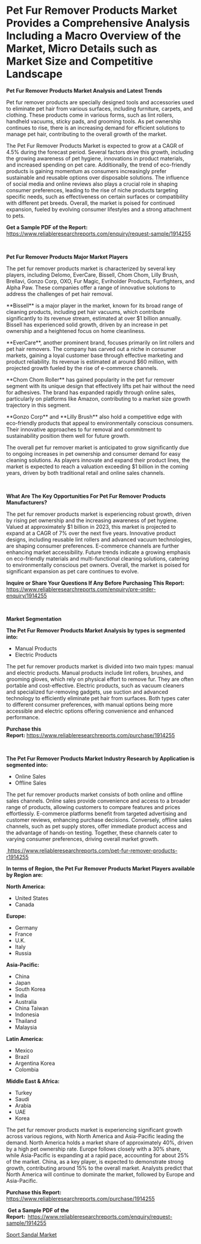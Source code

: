 <p><h1>Pet Fur Remover Products Market Provides a Comprehensive Analysis Including a Macro Overview of the Market, Micro Details such as Market Size and Competitive Landscape</h1></p><p><strong>Pet Fur Remover Products Market Analysis and Latest Trends</strong></p>
<p><p>Pet fur remover products are specially designed tools and accessories used to eliminate pet hair from various surfaces, including furniture, carpets, and clothing. These products come in various forms, such as lint rollers, handheld vacuums, sticky pads, and grooming tools. As pet ownership continues to rise, there is an increasing demand for efficient solutions to manage pet hair, contributing to the overall growth of the market.</p><p>The Pet Fur Remover Products Market is expected to grow at a CAGR of 4.5% during the forecast period. Several factors drive this growth, including the growing awareness of pet hygiene, innovations in product materials, and increased spending on pet care. Additionally, the trend of eco-friendly products is gaining momentum as consumers increasingly prefer sustainable and reusable options over disposable solutions. The influence of social media and online reviews also plays a crucial role in shaping consumer preferences, leading to the rise of niche products targeting specific needs, such as effectiveness on certain surfaces or compatibility with different pet breeds. Overall, the market is poised for continued expansion, fueled by evolving consumer lifestyles and a strong attachment to pets.</p></p>
<p><strong>Get a Sample PDF of the Report:&nbsp;</strong> <a href="https://www.reliableresearchreports.com/enquiry/request-sample/1914255?utm_campaign=2328&utm_medium=2&utm_source=Github&utm_content=ia&utm_term=10022025&utm_id=pet-fur-remover-products">https://www.reliableresearchreports.com/enquiry/request-sample/1914255</a></p>
<p>&nbsp;</p>
<p><strong>Pet Fur Remover Products Major Market Players</strong></p>
<p><p>The pet fur remover products market is characterized by several key players, including Delomo, EverCare, Bissell, Chom Chom, Lilly Brush, Brellavi, Gonzo Corp, OXO, Fur Magic, Evriholder Products, Furrfighters, and Alpha Paw. These companies offer a range of innovative solutions to address the challenges of pet hair removal.</p><p>**Bissell** is a major player in the market, known for its broad range of cleaning products, including pet hair vacuums, which contribute significantly to its revenue stream, estimated at over $1 billion annually. Bissell has experienced solid growth, driven by an increase in pet ownership and a heightened focus on home cleanliness.</p><p>**EverCare**, another prominent brand, focuses primarily on lint rollers and pet hair removers. The company has carved out a niche in consumer markets, gaining a loyal customer base through effective marketing and product reliability. Its revenue is estimated at around $60 million, with projected growth fueled by the rise of e-commerce channels.</p><p>**Chom Chom Roller** has gained popularity in the pet fur remover segment with its unique design that effectively lifts pet hair without the need for adhesives. The brand has expanded rapidly through online sales, particularly on platforms like Amazon, contributing to a market size growth trajectory in this segment.</p><p>**Gonzo Corp** and **Lilly Brush** also hold a competitive edge with eco-friendly products that appeal to environmentally conscious consumers. Their innovative approaches to fur removal and commitment to sustainability position them well for future growth.</p><p>The overall pet fur remover market is anticipated to grow significantly due to ongoing increases in pet ownership and consumer demand for easy cleaning solutions. As players innovate and expand their product lines, the market is expected to reach a valuation exceeding $1 billion in the coming years, driven by both traditional retail and online sales channels.</p></p>
<p>&nbsp;</p>
<p><strong>What Are The Key Opportunities For Pet Fur Remover Products Manufacturers?</strong></p>
<p><p>The pet fur remover products market is experiencing robust growth, driven by rising pet ownership and the increasing awareness of pet hygiene. Valued at approximately $1 billion in 2023, this market is projected to expand at a CAGR of 7% over the next five years. Innovative product designs, including reusable lint rollers and advanced vacuum technologies, are shaping consumer preferences. E-commerce channels are further enhancing market accessibility. Future trends indicate a growing emphasis on eco-friendly materials and multi-functional cleaning solutions, catering to environmentally conscious pet owners. Overall, the market is poised for significant expansion as pet care continues to evolve.</p></p>
<p><strong>Inquire or Share Your Questions If Any Before Purchasing This Report:</strong> <a href="https://www.reliableresearchreports.com/enquiry/pre-order-enquiry/1914255?utm_campaign=2328&utm_medium=2&utm_source=Github&utm_content=ia&utm_term=10022025&utm_id=pet-fur-remover-products">https://www.reliableresearchreports.com/enquiry/pre-order-enquiry/1914255</a></p>
<p>&nbsp;</p>
<p><strong>Market Segmentation</strong></p>
<p><strong>The Pet Fur Remover Products Market Analysis by types is segmented into:</strong></p>
<p><ul><li>Manual Products</li><li>Electric Products</li></ul></p>
<p><p>The pet fur remover products market is divided into two main types: manual and electric products. Manual products include lint rollers, brushes, and grooming gloves, which rely on physical effort to remove fur. They are often portable and cost-effective. Electric products, such as vacuum cleaners and specialized fur-removing gadgets, use suction and advanced technology to efficiently eliminate pet hair from surfaces. Both types cater to different consumer preferences, with manual options being more accessible and electric options offering convenience and enhanced performance.</p></p>
<p><strong>Purchase this Report:&nbsp;</strong><a href="https://www.reliableresearchreports.com/purchase/1914255?utm_campaign=2328&utm_medium=2&utm_source=Github&utm_content=ia&utm_term=10022025&utm_id=pet-fur-remover-products">https://www.reliableresearchreports.com/purchase/1914255</a></p>
<p>&nbsp;</p>
<p><strong>The Pet Fur Remover Products Market Industry Research by Application is segmented into:</strong></p>
<p><ul><li>Online Sales</li><li>Offline Sales</li></ul></p>
<p><p>The pet fur remover products market consists of both online and offline sales channels. Online sales provide convenience and access to a broader range of products, allowing customers to compare features and prices effortlessly. E-commerce platforms benefit from targeted advertising and customer reviews, enhancing purchase decisions. Conversely, offline sales channels, such as pet supply stores, offer immediate product access and the advantage of hands-on testing. Together, these channels cater to varying consumer preferences, driving overall market growth.</p></p>
<p><a href="https://www.reliableresearchreports.com/pet-fur-remover-products-r1914255?utm_campaign=2328&utm_medium=2&utm_source=Github&utm_content=ia&utm_term=10022025&utm_id=pet-fur-remover-products">&nbsp;https://www.reliableresearchreports.com/pet-fur-remover-products-r1914255</a></p>
<p><strong>In terms of Region, the Pet Fur Remover Products Market Players available by Region are:</strong></p>
<p>
    <p> <strong> North America: </strong>
        <ul>
            <li>United States</li>
            <li>Canada</li>
        </ul>
        </p> 
    <p> <strong> Europe: </strong>
        <ul>
            <li>Germany</li>
            <li>France</li>
            <li>U.K.</li>
            <li>Italy</li>
            <li>Russia</li>
        </ul>
        </p> 
    <p> <strong> Asia-Pacific: </strong>
        <ul>
            <li>China</li>
            <li>Japan</li>
            <li>South Korea</li>
            <li>India</li>
            <li>Australia</li>
            <li>China Taiwan</li>
            <li>Indonesia</li>
            <li>Thailand</li>
            <li>Malaysia</li>
        </ul>
        </p> 
    <p> <strong> Latin America: </strong>
        <ul>
            <li>Mexico</li>
            <li>Brazil</li>
            <li>Argentina Korea</li>
            <li>Colombia</li>
        </ul>
        </p> 
    <p> <strong> Middle East & Africa: </strong>
        <ul>
            <li>Turkey</li>
            <li>Saudi</li>
            <li>Arabia</li>
            <li>UAE</li>
            <li>Korea</li>
        </ul>
    </p>
    </p>
<p><p>The pet fur remover products market is experiencing significant growth across various regions, with North America and Asia-Pacific leading the demand. North America holds a market share of approximately 40%, driven by a high pet ownership rate. Europe follows closely with a 30% share, while Asia-Pacific is expanding at a rapid pace, accounting for about 25% of the market. China, as a key player, is expected to demonstrate strong growth, contributing around 15% to the overall market. Analysts predict that North America will continue to dominate the market, followed by Europe and Asia-Pacific.</p></p>
<p><strong>Purchase this Report: </strong><a href="https://www.reliableresearchreports.com/purchase/1914255?utm_campaign=2328&utm_medium=2&utm_source=Github&utm_content=ia&utm_term=10022025&utm_id=pet-fur-remover-products">https://www.reliableresearchreports.com/purchase/1914255</a></p>
<p>&nbsp;<strong>Get a Sample PDF of the Report:&nbsp;&nbsp;</strong><a href="https://www.reliableresearchreports.com/enquiry/request-sample/1914255?utm_campaign=2328&utm_medium=2&utm_source=Github&utm_content=ia&utm_term=10022025&utm_id=pet-fur-remover-products">https://www.reliableresearchreports.com/enquiry/request-sample/1914255</a></p>
<p><strong></strong></p>
<p><p><a href="https://github.com/sherikacas30/Market-Research-Report-List-1/blob/main/sport-sandal-market.md?utm_campaign=2328&utm_medium=2&utm_source=Github&utm_content=ia&utm_term=10022025&utm_id=pet-fur-remover-products">Sport Sandal Market</a></p></p>